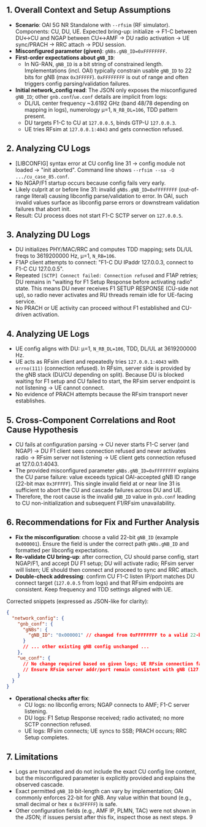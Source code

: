 ## 1. Overall Context and Setup Assumptions

- **Scenario**: OAI 5G NR Standalone with `--rfsim` (RF simulator). Components: CU, DU, UE. Expected bring-up: initialize → F1-C between DU↔CU and NGAP between CU↔AMF → DU radio activation → UE sync/PRACH → RRC attach → PDU session.
- **Misconfigured parameter (given)**: `gNBs.gNB_ID=0xFFFFFFFF`.
- **First-order expectations about `gNB_ID`**:
  - In NG-RAN, `gNB_ID` is a bit string of constrained length. Implementations (incl. OAI) typically constrain usable `gNB_ID` to 22 bits for gNB (max `0x3FFFFF`). `0xFFFFFFFF` is out of range and often triggers config parsing/validation failures.
- **Initial network_config read**: The JSON only exposes the misconfigured `gNB_ID`; other `gnb.conf`/`ue.conf` details are implicit from logs:
  - DL/UL center frequency ~3.6192 GHz (band 48/78 depending on mapping in logs), numerology µ=1, `N_RB_DL=106`, TDD pattern present.
  - DU targets F1-C to CU at `127.0.0.5`, binds GTP-U `127.0.0.3`.
  - UE tries RFsim at `127.0.0.1:4043` and gets connection refused.


## 2. Analyzing CU Logs

- [LIBCONFIG] syntax error at CU config line 31 → config module not loaded → "init aborted". Command line shows `--rfsim --sa -O .../cu_case_85.conf`.
- No NGAP/F1 startup occurs because config fails very early.
- Likely culprit at or before line 31: invalid `gNBs.gNB_ID=0xFFFFFFFF` (out-of-range literal) causing libconfig parse/validation to error. In OAI, such invalid values surface as libconfig parse errors or downstream validation failures that abort init.
- Result: CU process does not start F1-C SCTP server on `127.0.0.5`.


## 3. Analyzing DU Logs

- DU initializes PHY/MAC/RRC and computes TDD mapping; sets DL/UL freqs to 3619200000 Hz, µ=1, `N_RB=106`.
- F1AP client attempts to connect: "F1-C DU IPaddr 127.0.0.3, connect to F1-C CU 127.0.0.5".
- Repeated `[SCTP] Connect failed: Connection refused` and F1AP retries; DU remains in "waiting for F1 Setup Response before activating radio" state. This means DU never receives F1 SETUP RESPONSE (CU-side not up), so radio never activates and RU threads remain idle for UE-facing service.
- No PRACH or UE activity can proceed without F1 established and CU-driven activation.


## 4. Analyzing UE Logs

- UE config aligns with DU: µ=1, `N_RB_DL=106`, TDD, DL/UL at 3619200000 Hz.
- UE acts as RFsim client and repeatedly tries `127.0.0.1:4043` with `errno(111)` (connection refused). In RFsim, server side is provided by the gNB stack (DU/CU depending on split). Because DU is blocked waiting for F1 setup and CU failed to start, the RFsim server endpoint is not listening → UE cannot connect.
- No evidence of PRACH attempts because the RFsim transport never establishes.


## 5. Cross-Component Correlations and Root Cause Hypothesis

- CU fails at configuration parsing → CU never starts F1-C server (and NGAP) → DU F1 client sees connection refused and never activates radio → RFsim server not listening → UE client gets connection refused at 127.0.0.1:4043.
- The provided misconfigured parameter `gNBs.gNB_ID=0xFFFFFFFF` explains the CU parse failure: value exceeds typical OAI-accepted gNB ID range (22-bit max `0x3FFFFF`). This single invalid field at or near line 31 is sufficient to abort the CU and cascade failures across DU and UE.
- Therefore, the root cause is the invalid `gNB_ID` value in `gnb.conf` leading to CU non-initialization and subsequent F1/RFsim unavailability.


## 6. Recommendations for Fix and Further Analysis

- **Fix the misconfiguration**: choose a valid 22-bit `gNB_ID` (example `0x000001`). Ensure the field is under the correct path `gNBs.gNB_ID` and formatted per libconfig expectations.
- **Re-validate CU bring-up**: after correction, CU should parse config, start NGAP/F1, and accept DU F1 setup; DU will activate radio; RFsim server will listen; UE should then connect and proceed to sync and RRC attach.
- **Double-check addressing**: confirm CU F1-C listen IP/port matches DU connect target (`127.0.0.5` from logs) and that RFsim endpoints are consistent. Keep frequency and TDD settings aligned with UE.

Corrected snippets (expressed as JSON-like for clarity):

```json
{
  "network_config": {
    "gnb_conf": {
      "gNBs": {
        "gNB_ID": "0x000001" // changed from 0xFFFFFFFF to a valid 22-bit ID (<= 0x3FFFFF)
      }
      // ... other existing gNB config unchanged ...
    },
    "ue_conf": {
      // No change required based on given logs; UE RFsim connection failure was a consequence of CU/DU state.
      // Ensure RFsim server addr/port remain consistent with gNB (127.0.0.1:4043 in this setup).
    }
  }
}
```

- **Operational checks after fix**:
  - CU logs: no libconfig errors; NGAP connects to AMF; F1-C server listening.
  - DU logs: F1 Setup Response received; radio activated; no more SCTP connection refused.
  - UE logs: RFsim connects; UE syncs to SSB; PRACH occurs; RRC Setup completes.


## 7. Limitations

- Logs are truncated and do not include the exact CU config line content, but the misconfigured parameter is explicitly provided and explains the observed cascade.
- Exact permitted `gNB_ID` bit-length can vary by implementation; OAI commonly enforces 22-bit for gNB. Any value within that bound (e.g., small decimal or hex ≤ `0x3FFFFF`) is safe.
- Other configuration fields (e.g., AMF IP, PLMN, TAC) were not shown in the JSON; if issues persist after this fix, inspect those as next steps.
9